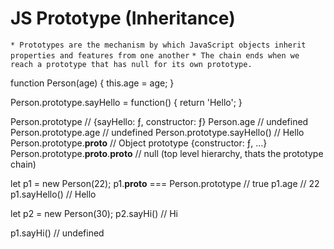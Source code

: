 # JS Prototype (Inheritance)
`* Prototypes are the mechanism by which JavaScript objects inherit properties and features from one another`
`* The chain ends when we reach a prototype that has null for its own prototype.`

function Person(age) {
    this.age = age;
}

Person.prototype.sayHello = function() {
    return 'Hello';
}

Person.prototype // {sayHello: ƒ, constructor: ƒ}
Person.age // undefined
Person.prototype.age // undefined
Person.prototype.sayHello() // Hello
Person.prototype.__proto__ // Object prototype {constructor: ƒ, ...}
Person.prototype.__proto__.__proto__ // null (top level hierarchy, thats the prototype chain)

let p1 = new Person(22);
p1.__proto__ === Person.prototype // true
p1.age // 22
p1.sayHello() // Hello

let p2 = new Person(30);
p2.sayHi() // Hi

p1.sayHi() // undefined